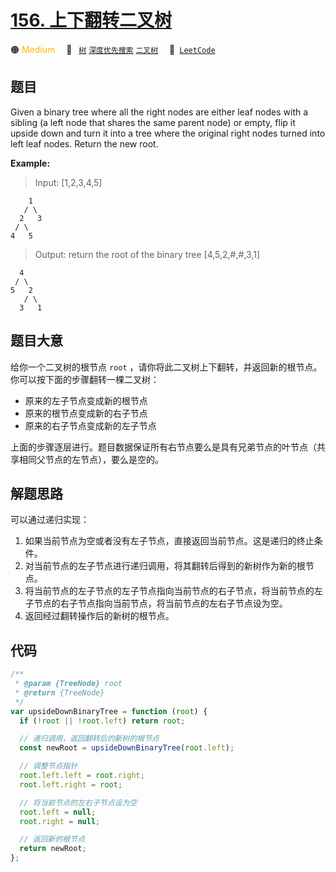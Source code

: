 # [156. 上下翻转二叉树](https://leetcode.com/problems/binary-tree-upside-down)

🟠 <font color=#ffb800>Medium</font>&emsp; 🔖&ensp; [`树`](/leetcode/outline/tag/tree.md) [`深度优先搜索`](/leetcode/outline/tag/depth-first-search.md) [`二叉树`](/leetcode/outline/tag/binary-tree.md)&emsp; 🔗&ensp;[`LeetCode`](https://leetcode.com/problems/binary-tree-upside-down/)

## 题目

Given a binary tree where all the right nodes are either leaf nodes with a sibling (a left node that shares the same parent node) or empty, flip it upside down and turn it into a tree where the original right nodes turned into left leaf nodes. Return the new root.

**Example:**

> Input: [1,2,3,4,5]

        1
       / \
      2   3
     / \
    4   5

> Output: return the root of the binary tree [4,5,2,#,#,3,1]

      4
     / \
    5   2
       / \
      3   1

## 题目大意

给你一个二叉树的根节点 `root` ，请你将此二叉树上下翻转，并返回新的根节点。
你可以按下面的步骤翻转一棵二叉树：

- 原来的左子节点变成新的根节点
- 原来的根节点变成新的右子节点
- 原来的右子节点变成新的左子节点

上面的步骤逐层进行。题目数据保证所有右节点要么是具有兄弟节点的叶节点（共享相同父节点的左节点），要么是空的。

## 解题思路

可以通过递归实现：

1. 如果当前节点为空或者没有左子节点，直接返回当前节点。这是递归的终止条件。
2. 对当前节点的左子节点进行递归调用，将其翻转后得到的新树作为新的根节点。
3. 将当前节点的左子节点的左子节点指向当前节点的右子节点，将当前节点的左子节点的右子节点指向当前节点，将当前节点的左右子节点设为空。
4. 返回经过翻转操作后的新树的根节点。

## 代码

```javascript
/**
 * @param {TreeNode} root
 * @return {TreeNode}
 */
var upsideDownBinaryTree = function (root) {
  if (!root || !root.left) return root;

  // 递归调用，返回翻转后的新树的根节点
  const newRoot = upsideDownBinaryTree(root.left);

  // 调整节点指针
  root.left.left = root.right;
  root.left.right = root;

  // 将当前节点的左右子节点设为空
  root.left = null;
  root.right = null;

  // 返回新的根节点
  return newRoot;
};
```
